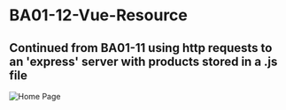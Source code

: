 # BA01-12-Vue-Resource
## Continued from BA01-11 using http requests to an 'express' server with products stored in a .js file

![Home Page](../assets/a.png?raw=true)
